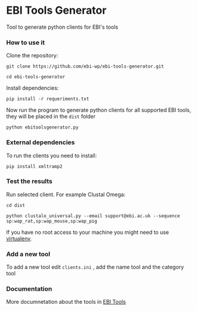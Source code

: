 # EBI Tools Generator
Tool to generate python clients for EBI's tools

### How to use it

Clone the repository:

```git clone https://github.com/ebi-wp/ebi-tools-generator.git```

```cd ebi-tools-generator```

Install dependencies:

```pip install -r requeriments.txt```

Now run the program to generate python clients for all supported EBI tools, they will be placed in the `dist` folder

```python ebitoolsgenerator.py```

### External dependencies
To run the clients you need to install:

```pip install xmltramp2```

### Test the results

Run selected client. For example Clustal Omega:

```cd dist```

```python clustalo_universal.py --email support@ebi.ac.uk --sequence sp:wap_rat,sp:wap_mouse,sp:wap_pig```

If you have no root access to your machine you might need to use [virtualenv](http://docs.python-guide.org/en/latest/dev/virtualenvs/).

### Add a new tool

To add a new tool edit ```clients.ini``` , add the name tool and the category tool

### Documentation

More documnetation about the tools in [EBI Tools](https://www.ebi.ac.uk/seqdb/confluence/display/WEBSERVICES/EMBL-EBI+Web+Services)


